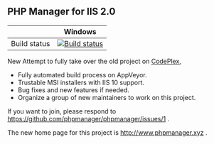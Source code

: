 PHP Manager for IIS 2.0
-----------------------

|              | Windows |
|:------------:|:-------:|
| Build status | [![Build status](https://img.shields.io/appveyor/ci/lextm/phpmanager/master.svg?label=appveyor&style=flat-square)](https://ci.appveyor.com/project/lextm/phpmanager) |

New Attempt to fully take over the old project on [CodePlex](http://phpmanager.codeplex.com),

* Fully automated build process on AppVeyor.
* Trustable MSI installers with IIS 10 support.
* Bug fixes and new features if needed.
* Organize a group of new maintainers to work on this project.

If you want to join, please respond to https://github.com/phpmanager/phpmanager/issues/1 .

The new home page for this project is http://www.phpmanager.xyz .
